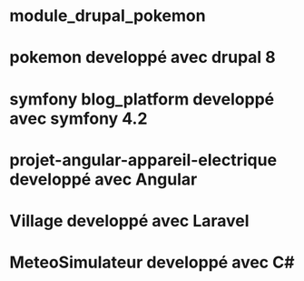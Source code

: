 # module_drupal_pokemon
# pokemon developpé avec drupal 8
# symfony blog_platform developpé avec symfony 4.2
# projet-angular-appareil-electrique developpé avec Angular
# Village developpé avec Laravel
# MeteoSimulateur developpé avec C#
